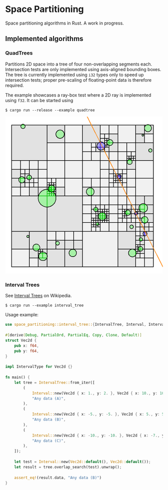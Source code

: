 # Space Partitioning

Space partitioning algorithms in Rust. A work in progress.

## Implemented algorithms

### QuadTrees

Partitions 2D space into a tree of four non-overlapping segments each. Intersection tests are only
implemented using axis-aligned bounding boxes. The tree is currently implemented using
`i32` types only to speed up intersection tests; proper pre-scaling of floating-point data 
is therefore required.

The example showcases a ray-box test where a 2D ray is implemented using `f32`. It can
be started using

```console
$ cargo run --release --example quadtree
```

![Ray-Box Test in QuadTree](docs/ray-box-test.png)

### Interval Trees

See [Interval Trees] on Wikipedia. 

```console
$ cargo run --example interval_tree
```

Usage example:

```rust
use space_partitioning::interval_tree::{IntervalTree, Interval, IntervalType};

#[derive(Debug, PartialOrd, PartialEq, Copy, Clone, Default)]
struct Vec2d {
    pub x: f64,
    pub y: f64,
}

impl IntervalType for Vec2d {}

fn main() {
    let tree = IntervalTree::from_iter([
        (
            Interval::new(Vec2d { x: 1., y: 2. }, Vec2d { x: 10., y: 10. }),
            "Any data (A)",
        ),
        (
            Interval::new(Vec2d { x: -5., y: -5. }, Vec2d { x: 5., y: 5. }),
            "Any data (B)",
        ),
        (
            Interval::new(Vec2d { x: -10., y: -10. }, Vec2d { x: -7., y: -7. }),
            "Any data (C)",
        ),
    ]);

    let test = Interval::new(Vec2d::default(), Vec2d::default());
    let result = tree.overlap_search(test).unwrap();

    assert_eq!(result.data, "Any data (B)")
}
```

[Interval Trees]: https://en.wikipedia.org/wiki/Interval_tree

